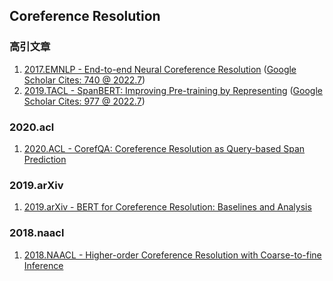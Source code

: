 ## Coreference Resolution

### 高引文章

1. [2017.EMNLP - End-to-end Neural Coreference Resolution](https://arxiv.org/abs/1707.07045) ([Google Scholar Cites: 740 @ 2022.7](https://scholar.google.co.uk/scholar?q=End-to-end+Neural+Coreference+Resolution&hl=zh-CN&as_sdt=0&as_vis=1&oi=scholart))
2. [2019.TACL - SpanBERT: Improving Pre-training by Representing](https://arxiv.org/pdf/1908.09091.pdf) ([Google Scholar Cites: 977 @ 2022.7](https://scholar.google.co.uk/scholar?hl=zh-CN&as_sdt=0%2C5&as_vis=1&q=SpanBERT%3A+Improving+Pre-training+by+Representing&btnG=))

### 2020.acl

1. [2020.ACL - CorefQA: Coreference Resolution as Query-based Span Prediction](https://aclanthology.org/2020.acl-main.622/)

### 2019.arXiv

1. [2019.arXiv - BERT for Coreference Resolution: Baselines and Analysis](https://arxiv.org/pdf/1908.09091.pdf)

### 2018.naacl

1. [2018.NAACL - Higher-order Coreference Resolution with Coarse-to-fine Inference](https://arxiv.org/pdf/1804.05392v1.pdf)

